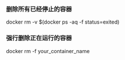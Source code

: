 ###  删除所有已经停止的容器
docker rm -v $(docker ps -aq -f status=exited)

###  强行删除正在运行的容器
docker rm -f your_container_name

